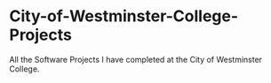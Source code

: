 # City-of-Westminster-College-Projects
All the Software Projects I have completed at the City of Westminster College.
